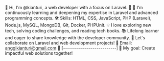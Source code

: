 👋 Hi, I'm @kianturi, a web developer with a focus on Laravel. 🚀
🌱 I'm continuously learning and deepening my expertise in Laravel and advanced programming concepts.
🛠️ Skills: HTML, CSS, JavaScript, PHP (Laravel), Node.js, MySQL, MongoDB, Git, Docker, PHPUnit.
💡 I love exploring new tech, solving coding challenges, and reading tech books.
📚 Lifelong learner and eager to share knowledge with the developer community.
🤝 Let's collaborate on Laravel and web development projects!
📧 Email: anggikianturi@gmail.com
📱 [---------------------------]
🎯 My goal: Create impactful web solutions together!


